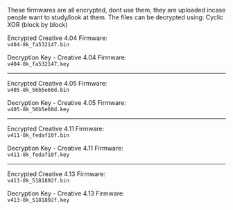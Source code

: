 These firmwares are all encrypted, dont use them, they are uploaded incase people want to study/look at them.
The files can be decrypted using: Cyclic XOR (block by block)

Encrypted Creative 4.04 Firmware:<br>
```v404-8k_fa532147.bin```

Decryption Key - Creative 4.04 Firmware:<br>
```v404-8k_fa532147.key```

---

Encrypted Creative 4.05 Firmware:<br>
```v405-8k_56b5e60d.bin```

Decryption Key - Creative 4.05 Firmware:<br>
```v405-8k_56b5e60d.key```

---

Encrypted Creative 4.11 Firmware:<br>
```v411-8k_fedaf10f.bin```

Decryption Key - Creative 4.11 Firmware:<br>
```v411-8k_fedaf10f.key```

---

Encrypted Creative 4.13 Firmware:<br>
```v413-8k_5181892f.bin```

Decryption Key - Creative 4.13 Firmware:<br>
```v413-8k_5181892f.key```
